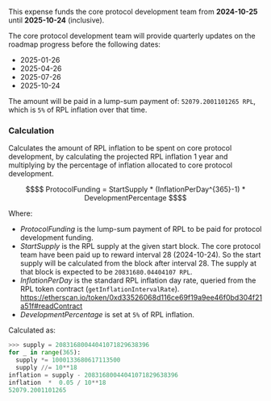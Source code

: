 This expense funds the core protocol development team from **2024-10-25** until **2025-10-24** (inclusive).

The core protocol development team will provide quarterly updates on the roadmap progress before the following dates:
- 2025-01-26
- 2025-04-26
- 2025-07-26
- 2025-10-24

The amount will be paid in a lump-sum payment of: `52079.2001101265 RPL`, which is `5%` of RPL inflation over that time.

### Calculation 
Calculates the amount of RPL inflation to be spent on core protocol development, by calculating the projected RPL inflation 1 year and multiplying by the percentage of inflation allocated to core protocol development.

```math
$$
ProtocolFunding = StartSupply * (InflationPerDay^{365}-1) * DevelopmentPercentage
$$
```

Where:
- $ProtocolFunding$ is the lump-sum payment of RPL to be paid for protocol development funding.
- $StartSupply$ is the RPL supply at the given start block. The core protocol team have been paid up to reward interval 28 (2024-10-24). So the start supply will be calculated from the block after interval 28. The supply at that block is expected to be `20831680.04404107 RPL`.
- $InflationPerDay$ is the standard RPL inflation day rate, queried from the RPL token contract (`getInflationIntervalRate`).
  https://etherscan.io/token/0xd33526068d116ce69f19a9ee46f0bd304f21a51f#readContract 
- $DevelopmentPercentage$ is set at `5%` of RPL inflation.

Calculated as:

```python
>>> supply = 20831680044041071829638396
for _ in range(365):
  supply *= 1000133680617113500
  supply //= 10**18
inflation = supply - 20831680044041071829638396
inflation  *  0.05 / 10**18
52079.2001101265
```

